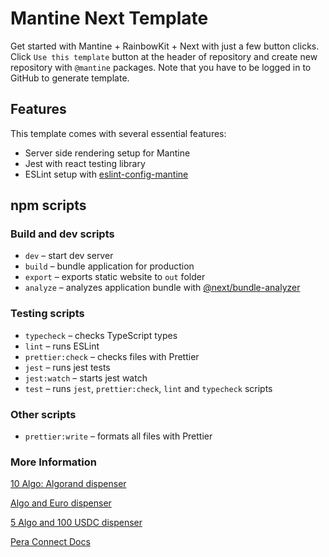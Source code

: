 # Mantine Next Template

Get started with Mantine + RainbowKit + Next with just a few button clicks.
Click `Use this template` button at the header of repository and
create new repository with `@mantine` packages. Note that you have to be logged in to GitHub to generate template.

## Features

This template comes with several essential features:

- Server side rendering setup for Mantine
- Jest with react testing library
- ESLint setup with [eslint-config-mantine](https://github.com/mantinedev/eslint-config-mantine)

## npm scripts

### Build and dev scripts

- `dev` – start dev server
- `build` – bundle application for production
- `export` – exports static website to `out` folder
- `analyze` – analyzes application bundle with [@next/bundle-analyzer](https://www.npmjs.com/package/@next/bundle-analyzer)

### Testing scripts

- `typecheck` – checks TypeScript types
- `lint` – runs ESLint
- `prettier:check` – checks files with Prettier
- `jest` – runs jest tests
- `jest:watch` – starts jest watch
- `test` – runs `jest`, `prettier:check`, `lint` and `typecheck` scripts

### Other scripts

- `prettier:write` – formats all files with Prettier

### More Information

[10 Algo: Algorand dispenser](https://bank.testnet.algorand.network/)

[Algo and Euro dispenser](https://testnet.algoexplorer.io/dispenser)

[5 Algo and 100 USDC dispenser](https://dispenser.testnet.aws.algodev.network/)

[Pera Connect Docs](https://docs.perawallet.app/references/pera-connect)
